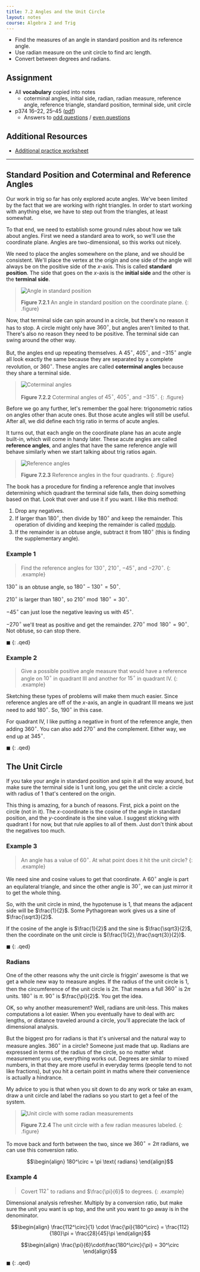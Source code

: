 ```yaml
---
title: 7.2 Angles and the Unit Circle
layout: notes
course: Algebra 2 and Trig
---
```


- Find the measures of an angle in standard position and its reference angle.
- Use radian measure on the unit circle to find arc length.
- Convert between degrees and radians.

## Assignment

- All **vocabulary** copied into notes
  - coterminal angles, initial side, radian, radian measure, reference angle, reference triangle, standard position, terminal side, unit circle
- p374 16–22, 25–45 ([pdf](./pdf/alg2-practice-0702.pdf))
  - Answers to [odd questions](../misc/alg2-odd-answers.pdf) / [even questions](../misc/alg2-even-answers.pdf)

## Additional Resources

- [Additional practice worksheet](./pdf/alg2-add-practice-0702.pdf)

---

## Standard Position and Coterminal and Reference Angles

Our work in trig so far has only explored acute angles. We've been limited by the fact that we are working with right triangles. In order to start working with anything else, we have to step out from the triangles, at least somewhat.

To that end, we need to establish some ground rules about how we talk about angles. First we need a standard area to work, so we'll use the coordinate plane. Angles are two-dimensional, so this works out nicely.

We need to place the angles somewhere on the plane, and we should be consistent. We'll place the vertex at the origin and one side of the angle will always be on the positive side of the $x$-axis. This is called **standard position**. The side that goes on the $x$-axis is the **initial side** and the other is the **terminal side**.

> ![Angle in standard position](./img/7-2-standard-position.png)
>
> **Figure 7.2.1** An angle in standard position on the coordinate plane.
{: .figure}

Now, that terminal side can spin around in a circle, but there's no reason it has to stop. A circle might only have $360^\circ$, but angles aren't limited to that. There's also no reason they need to be positive. The terminal side can swing around the other way.

But, the angles end up repeating themselves. A $45^\circ$, $405^\circ$, and $-315^\circ$ angle all look exactly the same because they are separated by a complete revolution, or $360^\circ$. These angles are called **coterminal angles** because they share a terminal side.

> ![Coterminal angles](./img/7-2-coterminal.png)
>
> **Figure 7.2.2** Coterminal angles of $45^\circ$, $405^\circ$, and $-315^\circ$.
{: .figure}

Before we go any further, let's remember the goal here: trigonometric ratios on angles other than acute ones. But those acute angles will still be useful. After all, we did define each trig ratio in terms of acute angles.

It turns out, that each angle on the coordinate plane has an acute angle built-in, which will come in handy later. These acute angles are called **reference angles**, and angles that have the same reference angle will behave similarly when we start talking about trig ratios again.

> ![Reference angles](./img/7-2-reference-angles.png)
>
> **Figure 7.2.3** Reference angles in the four quadrants.
{: .figure}

The book has a procedure for finding a reference angle that involves determining which quadrant the terminal side falls, then doing something based on that. Look that over and use it if you want. I like this method:

1. Drop any negatives.
2. If larger than $180^\circ$, then divide by $180^\circ$ and keep the remainder. This operation of dividing and keeping the remainder is called [modulo](https://en.wikipedia.org/wiki/Modulo).
3. If the remainder is an obtuse angle, subtract it from $180^\circ$ (this is finding the supplementary angle).

### Example 1

> Find the reference angles for $130^\circ$, $210^\circ$, $-45^\circ$, and $-270^\circ$.
{: .example}

$130^\circ$ is an obtuse angle, so $180^\circ-130^\circ = 50^\circ$.

$210^\circ$ is larger than $180^\circ$, so $210^\circ \bmod 180^\circ = 30^\circ$.

$-45^\circ$ can just lose the negative leaving us with $45^\circ$.

$-270^\circ$ we'll treat as positive and get the remainder. $270^\circ \bmod 180^\circ = 90^\circ$. Not obtuse, so can stop there.

$\blacksquare$
{: .qed}

### Example 2

> Give a possible positive angle measure that would have a reference angle on $10^\circ$ in quadrant III and another for $15^\circ$ in quadrant IV.
{: .example}

Sketching these types of problems will make them much easier. Since reference angles are off of the $x$-axis, an angle in quadrant III means we just need to add $180^\circ$. So, $190^\circ$ in this case.

For quadrant IV, I like putting a negative in front of the reference angle, then adding $360^\circ$. You can also add $270^\circ$ and the complement. Either way, we end up at $345^\circ$.

$\blacksquare$
{: .qed}

## The Unit Circle

If you take your angle in standard position and spin it all the way around, but make sure the terminal side is 1 unit long, you get the unit circle: a circle with radius of 1 that's centered on the origin.

This thing is amazing, for a bunch of reasons. First, pick a point on the circle (not in it). The $x$-coordinate is the cosine of the angle in standard position, and the $y$-coordinate is the sine value. I suggest sticking with quadrant I for now, but that rule applies to all of them. Just don't think about the negatives too much.

### Example 3

> An angle has a value of $60^\circ$. At what point does it hit the unit circle?
{: .example}

We need sine and cosine values to get that coordinate. A $60^\circ$ angle is part an equilateral triangle, and since the other angle is $30^\circ$, we can just mirror it to get the whole thing.

So, with the unit circle in mind, the hypotenuse is $1$, that means the adjacent side will be $\frac{1}{2}$. Some Pythagorean work gives us a sine of $\frac{\sqrt3}{2}$.

If the cosine of the angle is $\frac{1}{2}$ and the sine is $\frac{\sqrt3}{2}$, then the coordinate on the unit circle is $(\frac{1}{2},\frac{\sqrt{3}}{2})$.

$\blacksquare$
{: .qed}

### Radians

One of the other reasons why the unit circle is friggin' awesome is that we get a whole new way to measure angles. If the radius of the unit circle is $1$, then the circumference of the unit circle is $2\pi$. That means a full $360^\circ$ is $2\pi$ units. $180^\circ$ is $\pi$. $90^\circ$ is $\frac{\pi}{2}$. You get the idea.

OK, so why another measurement? Well, radians are unit-less. This makes computations a lot easier. When you eventually have to deal with arc lengths, or distance traveled around a circle, you'll appreciate the lack of dimensional analysis.

But the biggest pro for radians is that it's universal and the natural way to measure angles. $360^\circ$ in a circle? Someone just made that up. Radians are expressed in terms of the radius of the circle, so no matter what measurement you use, everything works out. Degrees are similar to mixed numbers, in that they are more useful in everyday terms (people tend to not like fractions), but you hit a certain point in maths where their convenience is actually a hindrance.

My advice to you is that when you sit down to do any work or take an exam, draw a unit circle and label the radians so you start to get a feel of the system.

> ![Unit circle with some radian measurements](./img/7-2-unit-circle-radians.png)
>
> **Figure 7.2.4** The unit circle with a few radian measures labeled.
{: .figure}

To move back and forth between the two, since we $360^\circ = 2\pi \text{ radians}$, we can use this conversion ratio.

$$\begin{align}
180^\circ = \pi \text{ radians}
\end{align}$$

### Example 4

> Covert $112^\circ$ to radians and $\frac{\pi}{6}$ to degrees.
{: .example}

Dimensional analysis refresher. Multiply by a conversion ratio, but make sure the unit you want is up top, and the unit you want to go away is in the denominator.

$$\begin{align}
\frac{112^\circ}{1} \cdot \frac{\pi}{180^\circ} = \frac{112}{180}\pi = \frac{28}{45}\pi
\end{align}$$

$$\begin{align}
\frac{\pi}{6}\cdot\frac{180^\circ}{\pi} = 30^\circ
\end{align}$$

$\blacksquare$
{: .qed}
